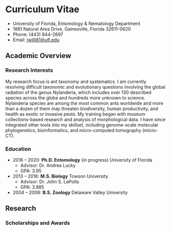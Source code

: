 # Curriculum Vitae

* University of Florida, Entomology & Nematology Department
* 1881 Natural Area Drive, Gainesville, Florida 32611-0620
* Phone: (443) 844-2697
* Email: jwilli81@ufl.edu

## Academic Overview

### Research Interests

My research focus is ant taxonomy and systematics. I am currently resolving difficult taxonomic and evolutionary questions involving the global radiation of the genus Nylanderia, which includes over 130 described species across the globe and hundreds more unknown to science. Nylanderia species are among the most common ants worldwide and more than a dozen of them may threaten biodiversity, human productivity, and health as exotic or invasive pests. My training began with museum collections-based research and analysis of morphological data. I have since integrated other tools into my skillset, including genome-scale molecular phylogenetics, bioinformatics, and micro-computed tomography (micro-CT).

### Education

* 2016 – 2020: **Ph.D. Entomology** (in progress) University of Florida
  * Advisor: Dr. Andrea Lucky
  * GPA: 3.95
* 2013 – 2016: **M.S. Biology** Towson University
  * Advisor: Dr. John S. LaPolla
  * GPA: 3.885
* 2004 – 2008: **B.S. Zoology** Delaware Valley University

## Research

### Scholarships and Awards
